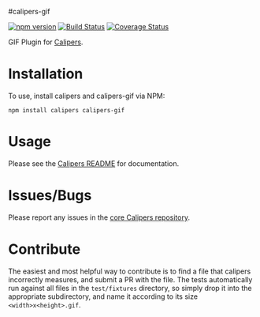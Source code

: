 #calipers-gif

[![npm version](https://badge.fury.io/js/calipers-gif.svg)](http://badge.fury.io/js/calipers-gif) [![Build Status](https://travis-ci.org/calipersjs/calipers-gif.svg)](https://travis-ci.org/calipersjs/calipers-gif) [![Coverage Status](https://coveralls.io/repos/calipersjs/calipers-gif/badge.svg)](https://coveralls.io/r/calipersjs/calipers-gif)

GIF Plugin for [Calipers](https://github.com/calipersjs/calipers).

# Installation

To use, install calipers and calipers-gif via NPM:

```
npm install calipers calipers-gif
```

# Usage

Please see the [Calipers README](https://github.com/calipersjs/calipers) for documentation.

# Issues/Bugs

Please report any issues in the [core Calipers repository](https://github.com/calipersjs/calipers/issues).

# Contribute

The easiest and most helpful way to contribute is to find a file that calipers incorrectly measures, and submit a PR with the file. The tests automatically run against all files in the `test/fixtures` directory, so simply drop it into the appropriate subdirectory, and name it according to its size `<width>x<height>.gif`.
